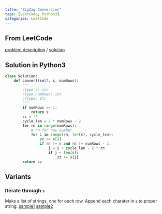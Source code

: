 ```yaml
---
title: "ZigZag Conversion"
tags: [LeetCode, Python3]
categories: LeetCode
---
```


## From LeetCode
[problem description](https://leetcode.com/problems/zigzag-conversion/description/)
/
[solution](https://leetcode.com/problems/zigzag-conversion/solution/#approach-2-visit-by-row)

## Solution in Python3
```python
class Solution:
    def convert(self, s, numRows):
        """
        :type s: str
        :type numRows: int
        :rtype: str
        """
        if numRows == 1:
            return s
        zz = ''
        cycle_len = 2 * numRows - 2
        for rn in range(numRows):
            # rn for row number
            for i in range(rn, len(s), cycle_len):
                zz += s[i]
                if rn != 0 and rn != numRows - 1:
                    j = i + cycle_len - 2 * rn
                    if j < len(s): 
                        zz += s[j]
        return zz
```

## Variants

### Iterate through `s`
Make a list of strings, one for each row. Append each charater in `s` to proper string. [sample1](https://leetcode.com/problems/zigzag-conversion/solution/#approach-1-sort-by-row) [sample2](https://www.geeksforgeeks.org/print-concatenation-of-zig-zag-string-form-in-n-rows/)
